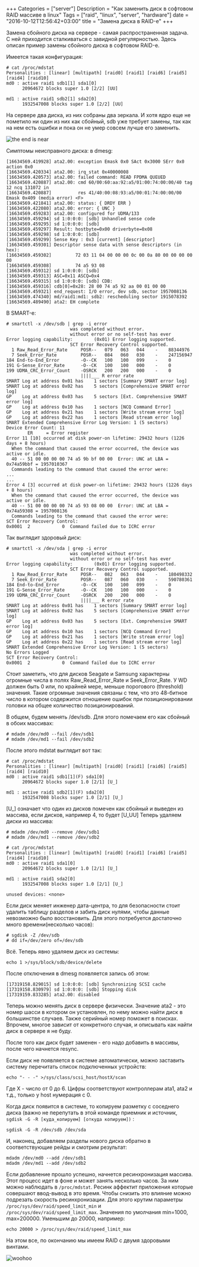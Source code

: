 +++
Categories = ["server"]
Description = "Как заменить диск в софтовом RAID массиве в linux"
Tags = ["raid", "linux", "server", "hardware"]
date = "2016-10-12T12:56:42+03:00"
title = "Замена диска в RAID-е"
+++

Замена сбойного диска на сервере - самая распространенная задача.
С ней приходится сталкиваться с завидной регулярностью. Здесь описан пример замены сбойного диска в
софтовом RAID-е.

<!--more-->

Имеется такая конфигурация:
```
# cat /proc/mdstat
Personalities : [linear] [multipath] [raid0] [raid1] [raid6] [raid5] [raid4] [raid10]
md0 : active raid1 sdb1[1] sda1[0]
      20964672 blocks super 1.0 [2/2] [UU]

md1 : active raid1 sdb2[1] sda2[0]
      1932547008 blocks super 1.0 [2/2] [UU]

```

На сервере два диска, из них собраны два зеркала. И хотя ядро еще не пометило ни один из них как сбойный, sdb уже требует замены, так как на нем есть ошибки и пока он не умер совсем лучше его заменить.

![the end is near](/img/the_end_is_near.gif?w=50&h=50&c=true)

Симптомы неисправного диска:
в dmesg:
```
[16634569.419928] ata2.00: exception Emask 0x0 SAct 0x3000 SErr 0x0 action 0x0
[16634569.420334] ata2.00: irq_stat 0x40000008
[16634569.420573] ata2.00: failed command: READ FPDMA QUEUED
[16634569.420887] ata2.00: cmd 60/00:60:aa:92:a5/01:00:74:00:00/40 tag 12 ncq 131072 in
[16634569.420887]          res 41/40:00:08:93:a5/00:01:74:00:00/00 Emask 0x409 (media error) <F>
[16634569.421841] ata2.00: status: { DRDY ERR }
[16634569.422080] ata2.00: error: { UNC }
[16634569.459283] ata2.00: configured for UDMA/133
[16634569.459294] sd 1:0:0:0: [sdb] Unhandled sense code
[16634569.459295] sd 1:0:0:0: [sdb]
[16634569.459297] Result: hostbyte=0x00 driverbyte=0x08
[16634569.459298] sd 1:0:0:0: [sdb]
[16634569.459299] Sense Key : 0x3 [current] [descriptor]
[16634569.459301] Descriptor sense data with sense descriptors (in hex):
[16634569.459302]         72 03 11 04 00 00 00 0c 00 0a 80 00 00 00 00 00
[16634569.459308]         74 a5 93 08
[16634569.459312] sd 1:0:0:0: [sdb]
[16634569.459313] ASC=0x11 ASCQ=0x4
[16634569.459315] sd 1:0:0:0: [sdb] CDB:
[16634569.459316] cdb[0]=0x28: 28 00 74 a5 92 aa 00 01 00 00
[16634569.459321] end_request: I/O error, dev sdb, sector 1957008136
[16634569.474340] md/raid1:md1: sdb2: rescheduling sector 1915078392
[16634569.489490] ata2: EH complete
```

В SMART-е:
```
# smartctl -x /dev/sdb | grep -i error
       					was completed without error.
       					without error or no self-test has ever
Error logging capability:        (0x01)	Error logging supported.
       					SCT Error Recovery Control supported.
  1 Raw_Read_Error_Rate     POSR--   079   063   044    -    88344976
  7 Seek_Error_Rate         POSR--   084   060   030    -    247156947
184 End-to-End_Error        -O--CK   100   100   099    -    0
191 G-Sense_Error_Rate      -O--CK   100   100   000    -    0
199 UDMA_CRC_Error_Count    -OSRCK   200   200   000    -    0
                            ||||___ R error rate
SMART Log at address 0x01 has    1 sectors [Summary SMART error log]
SMART Log at address 0x02 has    5 sectors [Comprehensive SMART error log]
GP    Log at address 0x03 has    5 sectors [Ext. Comprehensive SMART error log]
GP    Log at address 0x10 has    1 sectors [NCQ Command Error]
GP    Log at address 0x21 has    1 sectors [Write stream error log]
GP    Log at address 0x22 has    1 sectors [Read stream error log]
SMART Extended Comprehensive Error Log Version: 1 (5 sectors)
Device Error Count: 11
       	ER     = Error register
Error 11 [10] occurred at disk power-on lifetime: 29432 hours (1226 days + 8 hours)
  When the command that caused the error occurred, the device was active or idle.
  40 -- 51 00 00 00 00 74 a5 9b bf 00 00  Error: UNC at LBA = 0x74a59bbf = 1957010367
  Commands leading to the command that caused the error were:
...
...
Error 4 [3] occurred at disk power-on lifetime: 29432 hours (1226 days + 8 hours)
  When the command that caused the error occurred, the device was active or idle.
  40 -- 51 00 00 00 00 74 a5 93 08 00 00  Error: UNC at LBA = 0x74a59308 = 1957008136
  Commands leading to the command that caused the error were:
SCT Error Recovery Control:
0x0001  2            0  Command failed due to ICRC error
```


Так выглядит здоровый диск:
```
# smartctl -x /dev/sda | grep -i error
       					was completed without error.
       					without error or no self-test has ever
Error logging capability:        (0x01)	Error logging supported.
       					SCT Error Recovery Control supported.
  1 Raw_Read_Error_Rate     POSR--   082   063   044    -    180498332
  7 Seek_Error_Rate         POSR--   087   060   030    -    590780361
184 End-to-End_Error        -O--CK   100   100   099    -    0
191 G-Sense_Error_Rate      -O--CK   100   100   000    -    0
199 UDMA_CRC_Error_Count    -OSRCK   200   200   000    -    0
                            ||||___ R error rate
SMART Log at address 0x01 has    1 sectors [Summary SMART error log]
SMART Log at address 0x02 has    5 sectors [Comprehensive SMART error log]
GP    Log at address 0x03 has    5 sectors [Ext. Comprehensive SMART error log]
GP    Log at address 0x10 has    1 sectors [NCQ Command Error]
GP    Log at address 0x21 has    1 sectors [Write stream error log]
GP    Log at address 0x22 has    1 sectors [Read stream error log]
SMART Extended Comprehensive Error Log Version: 1 (5 sectors)
No Errors Logged
SCT Error Recovery Control:
0x0001  2            0  Command failed due to ICRC error
```

Стоит заметить, что для дисков Seagate и  Samsung характерны огромные числа в полях Raw_Read_Error_Rate и
Seek_Error_Rate. У WD должен быть 0 или, по крайней мере, меньше порогового (threshold) значения.
Такие огромные значения связаны с тем, что это 48-битное число в котором содержится отношение
ошибок при позиционировании головки на общее количество позиционирований.


В общем, будем менять /dev/sdb. Для этого помечаем его как сбойный в обоих массивах:
```
# mdadm /dev/md0 --fail /dev/sdb1
# mdadm /dev/md1 --fail /dev/sdb2
```

После этого mdstat выглядит вот так:
```
# cat /proc/mdstat
Personalities : [linear] [multipath] [raid0] [raid1] [raid6] [raid5] [raid4] [raid10]
md0 : active raid1 sdb1[1](F) sda1[0]
      20964672 blocks super 1.0 [2/1] [U_]

md1 : active raid1 sdb2[1](F) sda2[0]
      1932547008 blocks super 1.0 [2/1] [U_]
```
[U_] означает что один из дисков помечен как сбойный и выведен из массива, если дисков, например 4, то будет [U_UU]
Теперь удаляем диски из массива:
```
# mdadm /dev/md0 --remove /dev/sdb1
# mdadm /dev/md1 --remove /dev/sdb2
```

```
# cat /proc/mdstat
Personalities : [linear] [multipath] [raid0] [raid1] [raid6] [raid5] [raid4] [raid10]
md0 : active raid1 sda1[0]
      20964672 blocks super 1.0 [2/1] [U_]

md1 : active raid1 sda2[0]
      1932547008 blocks super 1.0 [2/1] [U_]

unused devices: <none>
```


Если диск меняет инженер дата-центра, то для безопасности стоит удалить таблицу разделов и забить диск нулями, чтобы данные невозможно было восстановить. Для этого потребуется достаточно много времени(несколько часов):
```
# sgdisk -Z /dev/sdb
# dd if=/dev/zero of=/dev/sdb
```



Всё. Теперь явно удаляем диск из системы:
```
echo 1 >/sys/block/sdb/device/delete
```

После отключения в dmesg появляется запись об этом:
```
[17319158.829015] sd 1:0:0:0: [sdb] Synchronizing SCSI cache
[17319158.830979] sd 1:0:0:0: [sdb] Stopping disk
[17319159.833285] ata2.00: disabled
```

Теперь можно менять диск в сервере физически. Значение ata2 - это номер шасси в котором он установлен,
по нему можно найти диск в большинстве случаев. Также серийный номер поможет в поисках. Впрочем, многое
зависит от конкретного случая, и описывать как найти диск в сервере я не буду.


После того как диск будет заменен - его надо добавить в массивы, после чего начнется resync.

Если диск не появляется в системе автоматически, можно заставить систему перечитать список подключенных устройств:
```
echo "- - -" >/sys/class/scsi_host/hostX/scan
```
Где X - число от 0 до 6. Цифры соответствуют контроллерам ata1, ata2 и т.д., только у host нумерация с 0.

Когда диск появится в системе, то копируем разметку с соседнего диска (важно не перепутать в этой команде приемник и источник,
  ```sgdisk -G -R [куда_копируем] [откуда копируем])``` :
```
sgdisk -G -R /dev/sdb /dev/sda
```

И, наконец, добавляем разделы нового диска обратно в соответствующие рейды и смотрим результат:
```
mdadm /dev/md0 --add /dev/sdb1
mdadm /dev/md1 --add /dev/sdb2
```

Если добавление прошло успешно, начнется ресинхронизация массива. Этот процесс идет в фоне и может занять несколько часов. За ним можно наблюдать в ```/proc/mdstat```. Ресинк аффектит приложения которые совершают ввод-вывод в это время. Чтобы снизить это влияние можно подрезать скорость ресинхронизации.
Для этого крутим параметры ```/proc/sys/dev/raid/speed_limit_min``` и  ```/proc/sys/dev/raid/speed_limit_max```. Значения по умолчания min=1000, max=200000. Уменьшим до 20000, например:

```
echo 20000 > /proc/sys/dev/raid/speed_limit_max
```

На этом все, по окончанию мы имеем RAID с двумя здоровыми винтами.

![woohoo](/img/woohoo.gif)
